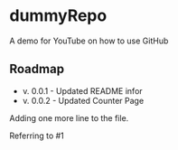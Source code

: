 # dummyRepo

A demo for YouTube on how to use GitHub

## Roadmap
* v. 0.0.1 - Updated README infor
* v. 0.0.2 - Updated Counter Page

Adding one more line to the file. 

Referring to #1